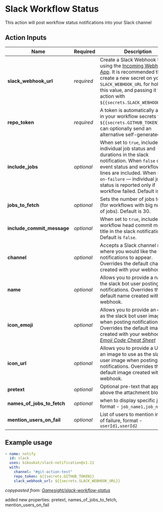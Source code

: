 # Slack Workflow Status

This action will post workflow status notifications into your Slack channel

## Action Inputs

| Name                       | Required | Description |
|----------------------------| -------- | ----------- |
| **slack_webhook_url**      | _required_ | Create a Slack Webhook URL using the [Incoming Webhooks App](https://slack.com/apps/A0F7XDUAZ-incoming-webhooks?next_id=0). It is recommended that you create a new secret on your repo `SLACK_WEBHOOK_URL` for holding this value, and passing it to the action with `${{secrets.SLACK_WEBHOOK_URL}}`.
| **repo_token**             | _required_ | A token is automatically available in your workflow secrets var. `${{secrets.GITHUB_TOKEN}}`. You can optionally send an alternative self-generated token.
| **include_jobs**           | _optional_ | When set to `true`, include individual job status and durations in the slack notification. When `false` only the event status and workflow status lines are included. When set to `on-failure` — individual job status is reported only if workflow failed. Default is `true`.
| **jobs_to_fetch**          | _optional_ | Sets the number of jobs to fetch (for workflows with big number of jobs). Default is 30.
| **include_commit_message** | _optional_ | When set to `true`, include the workflow head commit message title in the slack notification. Default is `false`.
| **channel**                | _optional_ | Accepts a Slack channel name where you would like the notifications to appear. Overrides the default channel created with your webhook.
| **name**                   | _optional_ | Allows you to provide a name for the slack bot user posting the notifications. Overrides the default name created with your webhook.
| **icon_emoji**             | _optional_ | Allows you to provide an emoji as the slack bot user image when posting notifications. Overrides the default image created with your webhook. _[Emoji Code Cheat Sheet](https://www.webfx.com/tools/emoji-cheat-sheet/)_
| **icon_url**               | _optional_ | Allows you to provide a URL for an image to use as the slack bot user image when posting notifications. Overrides the default image created with your webhook.
| **pretext**                | _optional_ | Optional pre-text that appears above the attachment block.
| **names_of_jobs_to_fetch** | _optional_ | when to display specific jobs, format - `job_name1,job_name2`
| **mention_users_on_fail** | _optional_ | List of users to mention in case of failure, format - `userId1,userId2`

## Example usage

```yaml
- name: notify
  id: slack
  uses: biboukat/slack-notification@v1.11
  with:
    channel: "#git-action-test"
    repo_token: ${{secrets.GITHUB_TOKEN}}
    slack_webhook_url: ${{secrets.SLACK_WEBHOOK_URL}}
```

_copypasted from: [Gamesight/slack-workflow-status](https://github.com/Gamesight/slack-workflow-status/tree/master)_

added new properties: pretext, names_of_jobs_to_fetch, mention_users_on_fail
